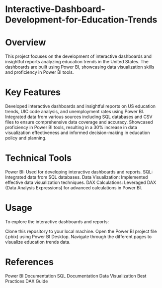 # Interactive-Dashboard-Development-for-Education-Trends

# Overview
This project focuses on the development of interactive dashboards and insightful reports analyzing education trends in the United States. The dashboards are built using Power BI, showcasing data visualization skills and proficiency in Power BI tools.

# Key Features
Developed interactive dashboards and insightful reports on US education trends, UIC code analysis, and unemployment rates using Power BI.
Integrated data from various sources including SQL databases and CSV files to ensure comprehensive data coverage and accuracy.
Showcased proficiency in Power BI tools, resulting in a 30% increase in data visualization effectiveness and informed decision-making in education policy and planning.

# Technical Tools
Power BI: Used for developing interactive dashboards and reports.
SQL: Integrated data from SQL databases.
Data Visualization: Implemented effective data visualization techniques.
DAX Calculations: Leveraged DAX (Data Analysis Expressions) for advanced calculations in Power BI.

# Usage
To explore the interactive dashboards and reports:

Clone this repository to your local machine.
Open the Power BI project file (.pbix) using Power BI Desktop.
Navigate through the different pages to visualize education trends data.

# References
Power BI Documentation
SQL Documentation
Data Visualization Best Practices
DAX Guide
